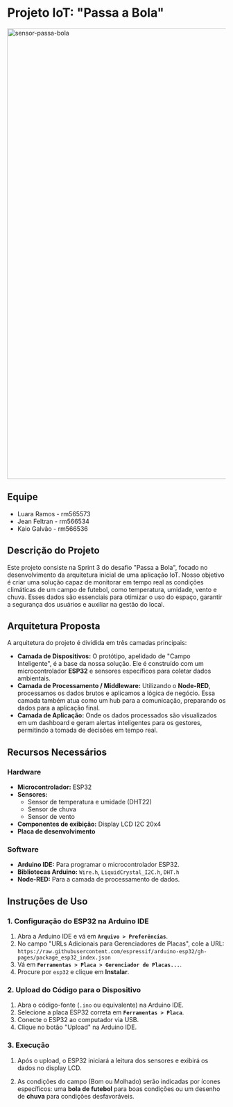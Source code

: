 ﻿# Projeto IoT: "Passa a Bola"
 
<img width="524" height="1036" alt="sensor-passa-bola" src="https://github.com/user-attachments/assets/d40c4485-0dd6-4e59-94ff-bba3ade8c753" />

## Equipe 

* Luara Ramos - rm565573
* Jean Feltran - rm566534
* Kaio Galvão - rm566536

## Descrição do Projeto

Este projeto consiste na Sprint 3 do desafio "Passa a Bola", focado no desenvolvimento da arquitetura inicial de uma aplicação IoT. Nosso objetivo é criar uma solução capaz de monitorar em tempo real as condições climáticas de um campo de futebol, como temperatura, umidade, vento e chuva. Esses dados são essenciais para otimizar o uso do espaço, garantir a segurança dos usuários e auxiliar na gestão do local.

## Arquitetura Proposta

A arquitetura do projeto é dividida em três camadas principais:

* **Camada de Dispositivos:** O protótipo, apelidado de "Campo Inteligente", é a base da nossa solução. Ele é construído com um microcontrolador **ESP32** e sensores específicos para coletar dados ambientais.
* **Camada de Processamento / Middleware:** Utilizando o **Node-RED**, processamos os dados brutos e aplicamos a lógica de negócio. Essa camada também atua como um hub para a comunicação, preparando os dados para a aplicação final.
* **Camada de Aplicação:** Onde os dados processados são visualizados em um dashboard e geram alertas inteligentes para os gestores, permitindo a tomada de decisões em tempo real.


## Recursos Necessários

### Hardware

* **Microcontrolador:** ESP32
* **Sensores:**
    * Sensor de temperatura e umidade (DHT22)
    * Sensor de chuva
    * Sensor de vento
* **Componentes de exibição:** Display LCD I2C 20x4
* **Placa de desenvolvimento**

### Software

* **Arduino IDE:** Para programar o microcontrolador ESP32.
* **Bibliotecas Arduino:** `Wire.h`, `LiquidCrystal_I2C.h`, `DHT.h`
* **Node-RED:** Para a camada de processamento de dados.

## Instruções de Uso

### 1. Configuração do ESP32 na Arduino IDE

1.  Abra a Arduino IDE e vá em **`Arquivo > Preferências`**.
2.  No campo "URLs Adicionais para Gerenciadores de Placas", cole a URL: `https://raw.githubusercontent.com/espressif/arduino-esp32/gh-pages/package_esp32_index.json`
3.  Vá em **`Ferramentas > Placa > Gerenciador de Placas...`**.
4.  Procure por `esp32` e clique em **Instalar**.

### 2. Upload do Código para o Dispositivo

1.  Abra o código-fonte (`.ino` ou equivalente) na Arduino IDE.
2.  Selecione a placa ESP32 correta em **`Ferramentas > Placa`**.
3.  Conecte o ESP32 ao computador via USB.
4.  Clique no botão "Upload" na Arduino IDE.

### 3. Execução

1.  Após o upload, o ESP32 iniciará a leitura dos sensores e exibirá os dados no display LCD.

2.  As condições do campo (Bom ou Molhado) serão indicadas por ícones específicos: uma **bola de futebol** para boas condições ou um desenho de **chuva** para condições desfavoráveis.


